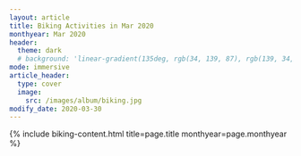 ```yaml
---
layout: article
title: Biking Activities in Mar 2020
monthyear: Mar 2020
header:
  theme: dark
  # background: 'linear-gradient(135deg, rgb(34, 139, 87), rgb(139, 34, 139))'     
mode: immersive
article_header:
  type: cover
  image:
    src: /images/album/biking.jpg
modify_date: 2020-03-30      
---
```


{% include biking-content.html title=page.title monthyear=page.monthyear %}
